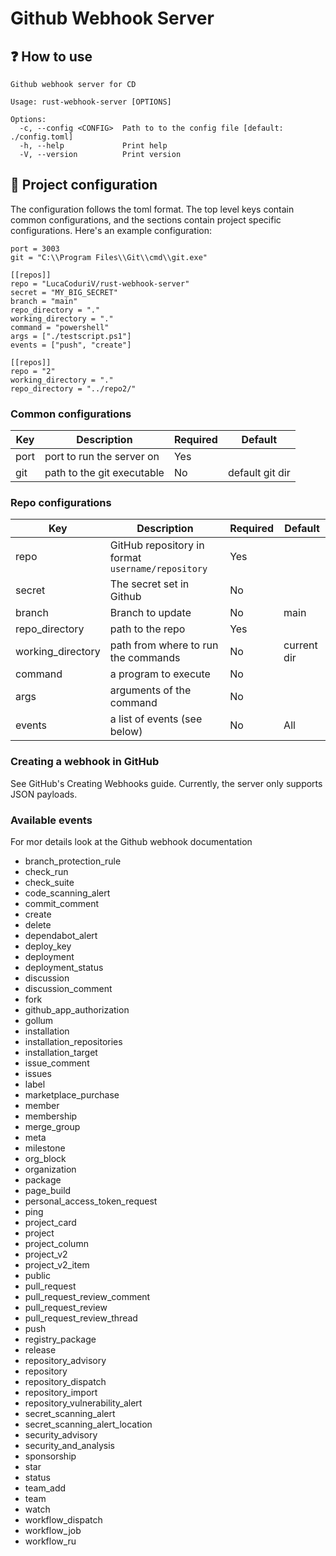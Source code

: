 # Github Webhook Server

## ❓ How to use

```
Github webhook server for CD                                                
                                                                            
Usage: rust-webhook-server [OPTIONS]                                    
                                                                            
Options:                                                                    
  -c, --config <CONFIG>  Path to to the config file [default: ./config.toml]
  -h, --help             Print help                                         
  -V, --version          Print version
```

## 🚧 Project configuration

The configuration follows the toml format. The top level keys contain common 
configurations, and the sections contain project specific configurations. Here's an example configuration:

```
port = 3003
git = "C:\\Program Files\\Git\\cmd\\git.exe"

[[repos]]
repo = "LucaCoduriV/rust-webhook-server"
secret = "MY_BIG_SECRET"
branch = "main"
repo_directory = "."
working_directory = "."
command = "powershell"
args = ["./testscript.ps1"]
events = ["push", "create"]

[[repos]]
repo = "2"
working_directory = "."
repo_directory = "../repo2/"
```

### Common configurations

| Key  | Description                | Required | Default         |
|------|----------------------------|----------|-----------------|
| port | port to run the server on  | Yes      |                 |
| git  | path to the git executable | No       | default git dir |

### Repo configurations
| Key               | Description                                       | Required | Default     |
|-------------------|---------------------------------------------------|----------|-------------|
| repo              | GitHub repository in format `username/repository` | Yes      |             |
| secret            | The secret set in Github                          | No       |             |
| branch            | Branch to update                                  | No       | main        |
| repo_directory    | path to the repo                                  | Yes      |             |
| working_directory | path from where to run the commands               | No       | current dir |
| command           | a program to execute                              | No       |             |
| args              | arguments of the command                          | No       |             |
| events            | a list of events (see below)                      | No       | All         |

### Creating a webhook in GitHub
See GitHub's Creating Webhooks guide. Currently, the server only supports JSON 
payloads.

### Available events
For mor details look at the Github webhook documentation
-   branch_protection_rule
-   check_run
-   check_suite
-   code_scanning_alert
-   commit_comment
-   create
-   delete
-   dependabot_alert
-   deploy_key
-   deployment
-   deployment_status
-   discussion
-   discussion_comment
-   fork
-   github_app_authorization
-   gollum
-   installation
-   installation_repositories
-   installation_target
-   issue_comment
-   issues
-   label
-   marketplace_purchase
-   member
-   membership
-   merge_group
-   meta
-   milestone
-   org_block
-   organization
-   package
-   page_build
-   personal_access_token_request
-   ping
-   project_card
-   project
-   project_column
-   project_v2
-   project_v2_item
-   public
-   pull_request
-   pull_request_review_comment
-   pull_request_review
-   pull_request_review_thread
-   push
-   registry_package
-   release
-   repository_advisory
-   repository
-   repository_dispatch
-   repository_import
-   repository_vulnerability_alert
-   secret_scanning_alert
-   secret_scanning_alert_location
-   security_advisory
-   security_and_analysis
-   sponsorship
-   star
-   status
-   team_add
-   team
-   watch
-   workflow_dispatch
-   workflow_job
-   workflow_ru
